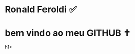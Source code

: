 <div display="inline-block">
<h1 aling="left"> Ronald Feroldi ✅ </h1>
<h1 aling+'left"> bem vindo ao meu <b>GITHUB</b> ✝ </h1>h1>

<i class="devicon-androidstudio-plain"></i>

